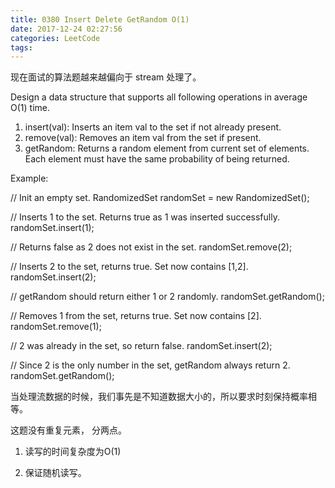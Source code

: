 ```yaml
---
title: 0380 Insert Delete GetRandom O(1)
date: 2017-12-24 02:27:56
categories: LeetCode
tags:
---
```


现在面试的算法题越来越偏向于 stream 处理了。

Design a data structure that supports all following operations in average O(1) time.

1. insert(val): Inserts an item val to the set if not already present.
2. remove(val): Removes an item val from the set if present.
3. getRandom: Returns a random element from current set of elements. Each element must have the same probability of being returned.

Example:

// Init an empty set.
RandomizedSet randomSet = new RandomizedSet();

// Inserts 1 to the set. Returns true as 1 was inserted successfully.
randomSet.insert(1);

// Returns false as 2 does not exist in the set.
randomSet.remove(2);

// Inserts 2 to the set, returns true. Set now contains [1,2].
randomSet.insert(2);

// getRandom should return either 1 or 2 randomly.
randomSet.getRandom();

// Removes 1 from the set, returns true. Set now contains [2].
randomSet.remove(1);

// 2 was already in the set, so return false.
randomSet.insert(2);

// Since 2 is the only number in the set, getRandom always return 2.
randomSet.getRandom();


当处理流数据的时候，我们事先是不知道数据大小的，所以要求时刻保持概率相等。

这题没有重复元素， 分两点。

1. 读写的时间复杂度为O(1)

2.  保证随机读写。




